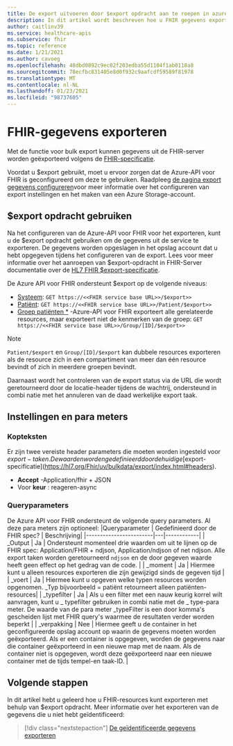 ```yaml
---
title: De export uitvoeren door $export opdracht aan te roepen in azure API voor FHIR
description: In dit artikel wordt beschreven hoe u FHIR gegevens exporteert met $export
author: caitlinv39
ms.service: healthcare-apis
ms.subservice: fhir
ms.topic: reference
ms.date: 1/21/2021
ms.author: cavoeg
ms.openlocfilehash: 48dbd0892c9ec02f203edba55d1104f1ab0118a8
ms.sourcegitcommit: 78ecfbc831405e8d0f932c9aafcdf59589f81978
ms.translationtype: MT
ms.contentlocale: nl-NL
ms.lasthandoff: 01/23/2021
ms.locfileid: "98737605"
---
```

# <a name="how-to-export-fhir-data"></a>FHIR-gegevens exporteren


Met de functie voor bulk export kunnen gegevens uit de FHIR-server worden geëxporteerd volgens de [FHIR-specificatie](https://hl7.org/fhir/uv/bulkdata/export/index.html). 

Voordat u $export gebruikt, moet u ervoor zorgen dat de Azure-API voor FHIR is geconfigureerd om deze te gebruiken. Raadpleeg [de pagina export gegevens configureren](configure-export-data.md)voor meer informatie over het configureren van export instellingen en het maken van een Azure Storage-account.

## <a name="using-export-command"></a>$export opdracht gebruiken

Na het configureren van de Azure-API voor FHIR voor het exporteren, kunt u de $export opdracht gebruiken om de gegevens uit de service te exporteren. De gegevens worden opgeslagen in het opslag account dat u hebt opgegeven tijdens het configureren van de export. Lees voor meer informatie over het aanroepen van $export-opdracht in FHIR-Server documentatie over de [HL7 FHIR $export-specificatie](https://hl7.org/Fhir/uv/bulkdata/export/index.html). 

De Azure API voor FHIR ondersteunt $export op de volgende niveaus:
* [Systeem](https://hl7.org/Fhir/uv/bulkdata/export/index.html#endpoint---system-level-export): `GET https://<<FHIR service base URL>>/$export>>`
* [Patiënt](https://hl7.org/Fhir/uv/bulkdata/export/index.html#endpoint---all-patients): `GET https://<<FHIR service base URL>>/Patient/$export>>`
* [Groep patiënten *](https://hl7.org/Fhir/uv/bulkdata/export/index.html#endpoint---group-of-patients) -Azure-API voor FHIR exporteert alle gerelateerde resources, maar exporteert niet de kenmerken van de groep: `GET https://<<FHIR service base URL>>/Group/[ID]/$export>>`



> [!Note] 
> `Patient/$export` en `Group/[ID]/$export` kan dubbele resources exporteren als de resource zich in een compartiment van meer dan één resource bevindt of zich in meerdere groepen bevindt.

Daarnaast wordt het controleren van de export status via de URL die wordt geretourneerd door de locatie-header tijdens de wachtrij, ondersteund in combi natie met het annuleren van de daad werkelijke export taak.

## <a name="settings-and-parameters"></a>Instellingen en para meters

### <a name="headers"></a>Kopteksten
Er zijn twee vereiste header parameters die moeten worden ingesteld voor $export-taken. De waarden worden gedefinieerd door de huidige [$export-specificatie](https://hl7.org/Fhir/uv/bulkdata/export/index.html#headers).
* **Accept** -Application/fhir + JSON
* Voor **keur** : reageren-async

### <a name="query-parameters"></a>Queryparameters
De Azure API voor FHIR ondersteunt de volgende query parameters. Al deze para meters zijn optioneel:
|Queryparameter        | Gedefinieerd door de FHIR spec?    |  Beschrijving|
|------------------------|---|------------|
| \_Output | Ja | Ondersteunt momenteel drie waarden om uit te lijnen op de FHIR spec: Application/FHIR + ndjson, Application/ndjson of net ndjson. Alle export taken worden geretourneerd `ndjson` en de door gegeven waarde heeft geen effect op het gedrag van de code. |
| \_moment | Ja | Hiermee kunt u alleen resources exporteren die zijn gewijzigd sinds de gegeven tijd |
| \_voert | Ja | Hiermee kunt u opgeven welke typen resources worden opgenomen. \_Typ bijvoorbeeld = patiënt retourneert alleen patiënten-resources|
| \_typefilter | Ja | Als u een filter met een nauw keurig korrel wilt aanvragen, kunt u \_ typefilter gebruiken in combi natie met de \_ type-para meter. De waarde van de para meter _typeFilter is een door komma's gescheiden lijst met FHIR query's waarmee de resultaten verder worden beperkt |
| \_verpakking | Nee |  Hiermee geeft u de container in het geconfigureerde opslag account op waarin de gegevens moeten worden geëxporteerd. Als er een container is opgegeven, worden de gegevens naar die container geëxporteerd in een nieuwe map met de naam. Als de container niet is opgegeven, wordt deze geëxporteerd naar een nieuwe container met de tijds tempel-en taak-ID. |


## <a name="next-steps"></a>Volgende stappen

In dit artikel hebt u geleerd hoe u FHIR-resources kunt exporteren met behulp van $export opdracht. Meer informatie over het exporteren van de gegevens die u niet hebt geïdentificeerd:
 
>[!div class="nextstepaction"]
>[De geïdentificeerde gegevens exporteren](de-identified-export.md)
